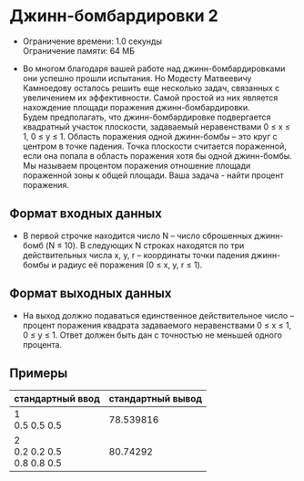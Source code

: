 # Джинн-бомбардировки 2
* Ограничение времени: 1.0 секунды \
Ограничение памяти: 64 МБ

* Во многом благодаря вашей работе над джинн-бомбардировками они успешно прошли испытания. Но Модесту Матвеевичу Камноедову осталось решить еще несколько задач, связанных с увеличением их эффективности. Самой простой из них является нахождение площади поражения джинн-бомбардировки. \
Будем предполагать, что джинн-бомбардировке подвергается квадратный участок плоскости, задаваемый неравенствами 0 ≤ x ≤ 1, 0 ≤ y ≤ 1. Область поражения одной джинн-бомбы – это круг с центром в точке падения. Точка плоскости считается пораженной, если она попала в область поражения хотя бы одной джинн-бомбы. Мы называем процентом поражения отношение площади пораженной зоны к общей площади. Ваша задача - найти процент поражения.

## Формат входных данных
* В первой строчке находится число N – число сброшенных джинн-бомб (N ≤ 10). В следующих N строках находятся по три действительных числа x, y, r – координаты точки падения джинн-бомбы и радиус её поражения (0 ≤ x, y, r ≤ 1).

## Формат выходных данных
* На выход должно подаваться единственное действительное число – процент поражения квадрата задаваемого неравенствами 0 ≤ x ≤ 1, 0 ≤ y ≤ 1. Ответ должен быть дан с точностью не меньшей одного процента.

## Примеры
|стандартный ввод|стандартный вывод|
|-|-|
|1<br>0.5 0.5 0.5|78.539816|
|2<br>0.2 0.2 0.5<br>0.8 0.8 0.5|80.74292|
